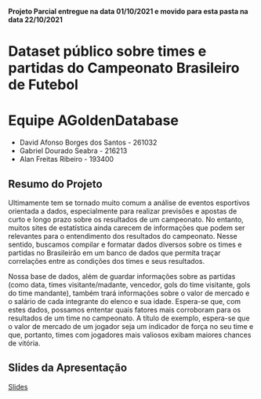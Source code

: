 **Projeto Parcial entregue na data 01/10/2021 e movido para esta pasta na data 22/10/2021**
# Dataset público sobre times e partidas do Campeonato Brasileiro de Futebol

# Equipe AGoldenDatabase

* David Afonso Borges dos Santos - 261032
* Gabriel Dourado Seabra - 216213
* Alan Freitas Ribeiro - 193400

## Resumo do Projeto

Ultimamente tem se tornado muito comum a análise de eventos esportivos orientada a dados, especialmente para realizar previsões e apostas de curto e longo prazo sobre os resultados de um campeonato. No entanto, muitos sites de estatística ainda carecem de informações que podem ser relevantes para o entendimento dos resultados do campeonato. Nesse sentido, buscamos compilar e formatar dados diversos sobre os times e partidas no Brasileirão em um banco de dados que permita traçar correlações entre as condições dos times e seus resultados.

Nossa base de dados, além de guardar informações sobre as partidas (como data, times visitante/madante, vencedor, gols do time visitante, gols do time mandante), também trará informações sobre o valor de mercado e o salário de cada integrante do elenco e sua idade. Espera-se que, com estes dados, possamos ententar quais fatores mais corroboram para os resultados de um time no campeonato. A título de exemplo, espera-se que o valor de mercado de um jogador seja um indicador de força no seu time e que, portanto, times com jogadores mais valiosos exibam maiores chances de vitória.

## Slides da Apresentação

[Slides](https://github.com/AGoldenDatabase/TrabalhoFinal/blob/main/parcial/slides/Apresenta%C3%A7%C3%A3o.pdf)

